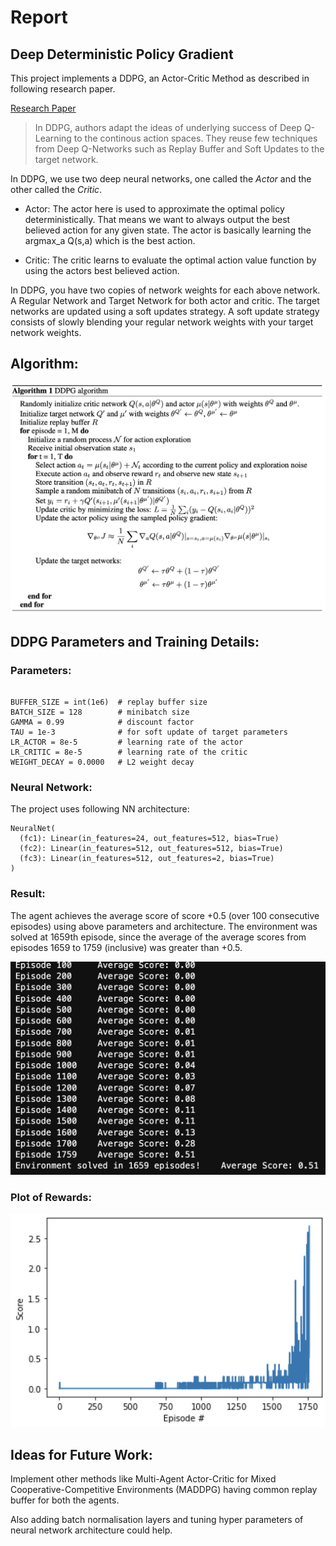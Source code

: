 # Report

## Deep Deterministic Policy Gradient

This project implements a DDPG, an Actor-Critic Method as described in following research paper.

[Research Paper](https://arxiv.org/abs/1509.02971)

> In DDPG, authors adapt the ideas of underlying success of Deep Q-Learning to the continous action spaces.
They reuse few techniques from Deep Q-Networks such as Replay Buffer and Soft Updates to the target network.

In DDPG, we use two deep neural networks, one called the *Actor* and the other called the *Critic*.

* Actor:
    The actor here is used to approximate the optimal policy deterministically. That means we want to always output the best
    believed action for any given state. The actor is basically learning the argmax_a Q(s,a) which is the best action.
   
* Critic:
    The critic learns to evaluate the optimal action value function by using the actors best believed action.


In DDPG, you have two copies of network weights for each above network. A Regular Network and Target Network for both actor and critic. The target networks are updated using a soft updates strategy. A soft update strategy consists of slowly blending your
regular network weights with your target network weights.


## Algorithm:
![algorithm_dqn.png](resources/ddpg-algorithm.jpeg)


## DDPG Parameters and Training Details:

### Parameters:

```shell

BUFFER_SIZE = int(1e6)  # replay buffer size
BATCH_SIZE = 128        # minibatch size
GAMMA = 0.99            # discount factor
TAU = 1e-3              # for soft update of target parameters
LR_ACTOR = 8e-5         # learning rate of the actor 
LR_CRITIC = 8e-5        # learning rate of the critic
WEIGHT_DECAY = 0.0000   # L2 weight decay

```

### Neural Network:

The project uses following NN architecture:
```
NeuralNet(
  (fc1): Linear(in_features=24, out_features=512, bias=True)
  (fc2): Linear(in_features=512, out_features=512, bias=True)
  (fc3): Linear(in_features=512, out_features=2, bias=True)
)
```

### Result:
The agent achieves the average score of score +0.5 (over 100 consecutive episodes) using above parameters and architecture. The environment was solved at 1659th episode, since the average of the average scores from episodes 1659 to 1759 (inclusive) was greater than +0.5.

![Training Logs](resources/training_log.png)

### Plot of Rewards:

![Rewards](resources/reward_plot.png)


## Ideas for Future Work:
Implement other methods like Multi-Agent Actor-Critic for Mixed Cooperative-Competitive Environments (MADDPG) having common replay buffer for both the agents.

Also adding batch normalisation layers and tuning hyper parameters of neural network architecture could help.